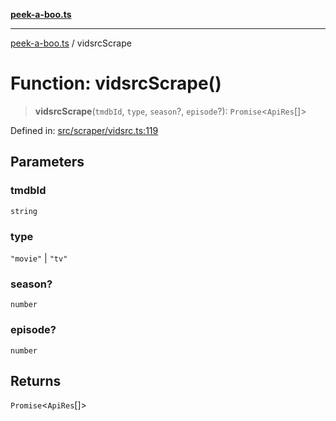 [**peek-a-boo.ts**](../README.md)

***

[peek-a-boo.ts](../globals.md) / vidsrcScrape

# Function: vidsrcScrape()

> **vidsrcScrape**(`tmdbId`, `type`, `season`?, `episode`?): `Promise`\<`ApiRes`[]\>

Defined in: [src/scraper/vidsrc.ts:119](https://github.com/WinterSunset95/peek-a-boo.ts/blob/8815e721cff6128fa9f7e41ee6186f9acba0c30f/src/scraper/vidsrc.ts#L119)

## Parameters

### tmdbId

`string`

### type

`"movie"` | `"tv"`

### season?

`number`

### episode?

`number`

## Returns

`Promise`\<`ApiRes`[]\>
